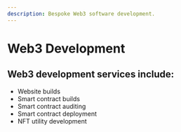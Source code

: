 ```yaml
---
description: Bespoke Web3 software development.
---
```


# Web3 Development

## Web3 development services include:

* Website builds
* Smart contract builds
* Smart contract auditing
* Smart contract deployment
* NFT utility development
